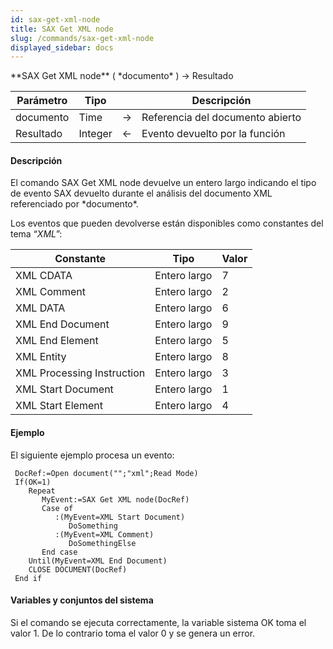 ```yaml
---
id: sax-get-xml-node
title: SAX Get XML node
slug: /commands/sax-get-xml-node
displayed_sidebar: docs
---
```


<!--REF #_command_.SAX Get XML node.Syntax-->**SAX Get XML node** ( *documento* ) -> Resultado<!-- END REF-->
<!--REF #_command_.SAX Get XML node.Params-->
| Parámetro | Tipo |  | Descripción |
| --- | --- | --- | --- |
| documento | Time | &rarr; | Referencia del documento abierto |
| Resultado | Integer | &larr; | Evento devuelto por la función |

<!-- END REF-->

#### Descripción 

<!--REF #_command_.SAX Get XML node.Summary-->El comando SAX Get XML node devuelve un entero largo indicando el tipo de evento SAX devuelto durante el análisis del documento XML referenciado por *documento*.<!-- END REF--> 

Los eventos que pueden devolverse están disponibles como constantes del tema “*XML*”:

| Constante                  | Tipo         | Valor |
| -------------------------- | ------------ | ----- |
| XML CDATA                  | Entero largo | 7     |
| XML Comment                | Entero largo | 2     |
| XML DATA                   | Entero largo | 6     |
| XML End Document           | Entero largo | 9     |
| XML End Element            | Entero largo | 5     |
| XML Entity                 | Entero largo | 8     |
| XML Processing Instruction | Entero largo | 3     |
| XML Start Document         | Entero largo | 1     |
| XML Start Element          | Entero largo | 4     |

#### Ejemplo 

El siguiente ejemplo procesa un evento: 

```4d
 DocRef:=Open document("";"xml";Read Mode)
 If(OK=1)
    Repeat
       MyEvent:=SAX Get XML node(DocRef)
       Case of
          :(MyEvent=XML Start Document)
             DoSomething
          :(MyEvent=XML Comment)
             DoSomethingElse
       End case
    Until(MyEvent=XML End Document)
    CLOSE DOCUMENT(DocRef)
 End if
```

#### Variables y conjuntos del sistema 

Si el comando se ejecuta correctamente, la variable sistema OK toma el valor 1\. De lo contrario toma el valor 0 y se genera un error. 
